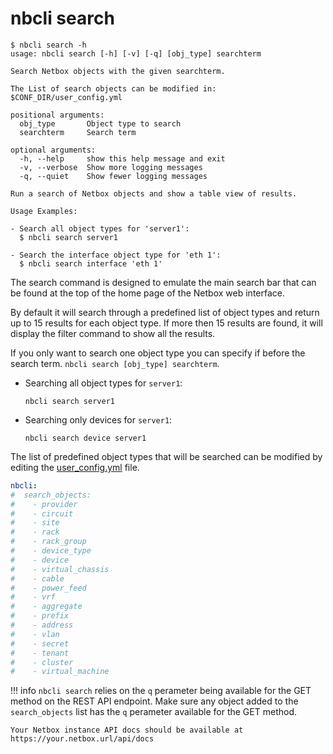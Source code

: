 # nbcli search

```
$ nbcli search -h
usage: nbcli search [-h] [-v] [-q] [obj_type] searchterm

Search Netbox objects with the given searchterm.

The List of search objects can be modified in:
$CONF_DIR/user_config.yml

positional arguments:
  obj_type       Object type to search
  searchterm     Search term

optional arguments:
  -h, --help     show this help message and exit
  -v, --verbose  Show more logging messages
  -q, --quiet    Show fewer logging messages

Run a search of Netbox objects and show a table view of results.

Usage Examples:

- Search all object types for 'server1':
  $ nbcli search server1

- Search the interface object type for 'eth 1':
  $ nbcli search interface 'eth 1'
```

The search command is designed to emulate the main search bar that can be found
at the top of the home page of the Netbox web interface.

By default it will search through a predefined list of object types and return
up to 15 results for each object type. If more then 15 results are found, it
will display the filter command to show all the results.

If you only want to search one object type you can specify if before the search
term. `nbcli search [obj_type] searchterm`.

* Searching all object types for `server1`:

    ```
    nbcli search server1
    ```

* Searching only devices for `server1`:

    ```
    nbcli search device server1
    ```

The list of predefined object types that will be searched can be modified by
editing the [user_config.yml](../init/#config-file) file.

```yaml
nbcli:
#  search_objects:
#    - provider
#    - circuit
#    - site
#    - rack
#    - rack_group
#    - device_type
#    - device
#    - virtual_chassis
#    - cable
#    - power_feed
#    - vrf
#    - aggregate
#    - prefix
#    - address
#    - vlan
#    - secret
#    - tenant
#    - cluster
#    - virtual_machine
```

!!! info
    `nbcli search` relies on the `q` perameter being available for the GET
    method on the REST API endpoint. Make sure any object added to the
    `search_objects` list has the `q` perameter available for the GET method.

    Your Netbox instance API docs should be available at 
    https://your.netbox.url/api/docs
